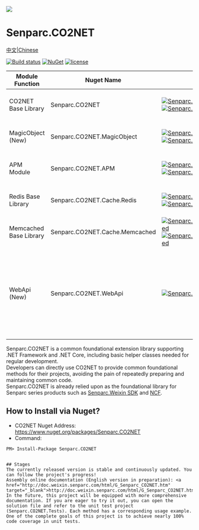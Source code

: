 <img src="https://sdk.weixin.senparc.com/images/senparc-logo-500.jpg" /> 

# Senparc.CO2NET

[中文|Chinese](README.zh.md)

<!-- [![Build status](https://mysenparc.visualstudio.com/Senparc%20SDK/_apis/build/status/CO2NET/Senparc.CO2NET%20-ASP.NET%20Core-CI-clone)](https://mysenparc.visualstudio.com/Senparc%20SDK/_build/latest?definitionId=11) -->
[![Build status](https://ci.appveyor.com/api/projects/status/uqhyn9i2x5r300dq/branch/master?svg=true)](https://ci.appveyor.com/project/JeffreySu/senparc-co2net/branch/master)
[![NuGet](https://img.shields.io/nuget/dt/Senparc.CO2NET.svg)](https://www.nuget.org/packages/Senparc.CO2NET)
[![license](https://img.shields.io/github/license/JeffreySu/WeiXinMPSDK.svg)](http://www.apache.org/licenses/LICENSE-2.0)

| Module Function | Nuget Name                     | Nuget                                                                                   | Supported .NET Versions                          |  
|-----------------|--------------------------------|-----------------------------------------------------------------------------------------|--------------------------------------------------|  
| CO2NET Base Library | Senparc.CO2NET                | [![Senparc.CO2NET][1.1]][1.2]  [![Senparc.CO2NET][nuget-img-base]][nuget-url-base]     | ![.NET 3.5][net35N]  ![.NET 4.0][net40N]  ![.NET 4.6.2][net462Y]  ![.NET Core 2.0][core20Y] |  
| MagicObject (New) | Senparc.CO2NET.MagicObject     | [![Senparc.CO2NET.MagicObject][6.1]][6.2]  [![Senparc.CO2NET.MagicObject][nuget-img-base-magic-object]][nuget-url-base-magic-object] | ![.NET 3.5][net35Y]  ![.NET 4.0][net40Y]  ![.NET 4.6.2][net462Y]  ![.NET Core 2.0][core20Y] |  
| APM Module | Senparc.CO2NET.APM             | [![Senparc.CO2NET.APM][2.1]][2.2]  [![Senparc.CO2NET.APM][nuget-img-base-apm]][nuget-url-base-apm] | ![.NET 3.5][net35Y]  ![.NET 4.0][net40Y]  ![.NET 4.6.2][net462Y]  ![.NET Core 2.0][core20Y] |  
| Redis Base Library | Senparc.CO2NET.Cache.Redis    | [![Senparc.CO2NET.Cache.Redis][3.1]][3.2]  [![Senparc.CO2NET.Cache.Redis][nuget-img-base-redis]][nuget-url-base-redis] | ![.NET 3.5][net35N]  ![.NET 4.0][net40N]  ![.NET 4.6.2][net462Y]  ![.NET Core 2.0][core20Y] |  
| Memcached Base Library | Senparc.CO2NET.Cache.Memcached | [![Senparc.CO2NET.Cache.Memcached][4.1]][4.2]  [![Senparc.CO2NET.Cache.Memcached][nuget-img-base-memcached]][nuget-url-base-memcached] | ![.NET 3.5][net35N]  ![.NET 4.0][net40N]  ![.NET 4.6.2][net462Y]  ![.NET Core 2.0][core20Y] |  
| WebApi (New) | Senparc.CO2NET.WebApi           | [![Senparc.CO2NET.WebApi][5.1]][5.2]  | Supports .NET Standard 2.0+ and .NET Core 2.1/3.1, .NET 5.0/6.0/7.0/8.0+  > [!NOTE]> CO2NET will gradually stop supporting .NET Framework 4.0 and earlier versions.  

[1.1]: https://img.shields.io/nuget/v/Senparc.CO2NET.svg?style=flat
[1.2]: https://www.nuget.org/packages/Senparc.CO2NET
[2.1]: https://img.shields.io/nuget/v/Senparc.CO2NET.APM.svg?style=flat
[2.2]: https://www.nuget.org/packages/Senparc.CO2NET.APM
[3.1]: https://img.shields.io/nuget/v/Senparc.CO2NET.Cache.Redis.svg?style=flat
[3.2]: https://www.nuget.org/packages/Senparc.CO2NET.Cache.Redis
[4.1]: https://img.shields.io/nuget/v/Senparc.CO2NET.Cache.Memcached.svg?style=flat
[4.2]: https://www.nuget.org/packages/Senparc.CO2NET.Cache.Memcached
[5.1]: https://img.shields.io/nuget/v/Senparc.CO2NET.WebApi.svg?style=flat
[5.2]: https://www.nuget.org/packages/Senparc.CO2NET.WebApi
[6.1]: https://img.shields.io/nuget/v/Senparc.CO2NET.MagicObject.svg?style=flat
[6.2]: https://www.nuget.org/packages/Senparc.CO2NET.MagicObject
[7.1]: https://img.shields.io/nuget/v/Senparc.CO2NET.AspNet.svg?style=flat
[7.2]: https://www.nuget.org/packages/Senparc.AspNet.MagicObject

[net35Y]: https://img.shields.io/badge/3.5-Y-brightgreen.svg
[net35N]: https://img.shields.io/badge/3.5-N-lightgrey.svg
[net40Y]: https://img.shields.io/badge/4.0-Y-brightgreen.svg
[net40N]: https://img.shields.io/badge/4.0-N-lightgrey.svg
[net40N-]: https://img.shields.io/badge/4.0----lightgrey.svg
[net45Y]: https://img.shields.io/badge/4.5-Y-brightgreen.svg
[net45N]: https://img.shields.io/badge/4.5-N-lightgrey.svg
[net45N-]: https://img.shields.io/badge/4.5----lightgrey.svg
[net462Y]: https://img.shields.io/badge/4.6.2-Y-brightgreen.svg
[net462N]: https://img.shields.io/badge/4.6.2-N-lightgrey.svg
[coreY]: https://img.shields.io/badge/standard2.0-Y-brightgreen.svg
[coreN]: https://img.shields.io/badge/standard2.0-N-lightgrey.svg
[coreN-]: https://img.shields.io/badge/standard2.0----lightgrey.svg
[core20Y]: https://img.shields.io/badge/standard2.0+-Y-brightgreen.svg
[core20N]: https://img.shields.io/badge/standard2.0+-N-lightgrey.svg

[nuget-img-base]: https://img.shields.io/nuget/dt/Senparc.CO2NET.svg
[nuget-url-base]: https://www.nuget.org/packages/Senparc.CO2NET
[nuget-img-base-apm]: https://img.shields.io/nuget/dt/Senparc.CO2NET.APM.svg
[nuget-url-base-apm]: https://www.nuget.org/packages/Senparc.CO2NET.APM
[nuget-img-base-redis]: https://img.shields.io/nuget/dt/Senparc.CO2NET.Cache.Redis.svg
[nuget-url-base-redis]: https://www.nuget.org/packages/Senparc.CO2NET.Cache.Redis
[nuget-img-base-memcached]: https://img.shields.io/nuget/dt/Senparc.CO2NET.Cache.Memcached.svg
[nuget-url-base-memcached]: https://www.nuget.org/packages/Senparc.CO2NET.Cache.Memcached
[nuget-img-base-aspnet]: https://img.shields.io/nuget/dt/Senparc.CO2NET.AspNet.svg
[nuget-url-base-aspnet]: https://www.nuget.org/packages/Senparc.CO2NET.AspNet
[nuget-img-base-webapi]: https://img.shields.io/nuget/dt/Senparc.CO2NET.WebApi.svg
[nuget-url-base-webapi]: https://www.nuget.org/packages/Senparc.CO2NET.WebApi
[nuget-img-base-magic-object]: https://img.shields.io/nuget/dt/Senparc.CO2NET.MagicObject.svg
[nuget-url-base-magic-object]: https://www.nuget.org/packages/Senparc.CO2NET.MagicObject

Senparc.CO2NET is a common foundational extension library supporting .NET Framework and .NET Core, including basic helper classes needed for regular development.  
Developers can directly use CO2NET to provide common foundational methods for their projects, avoiding the pain of repeatedly preparing and maintaining common code.  
Senparc.CO2NET is already relied upon as the foundational library for Senparc series products such as [Senparc.Weixin SDK](https://github.com/JeffreySu/WeiXinMPSDK) and [NCF](https://github.com/NeuCharFramework/NCF).  
  
## How to Install via Nuget?  
* CO2NET Nuget Address: https://www.nuget.org/packages/Senparc.CO2NET  
* Command:  
```shell  
PM> Install-Package Senparc.CO2NET  


## Stages  
The currently released version is stable and continuously updated. You can follow the project's progress!  
Assembly online documentation (English version in preparation): <a href="http://doc.weixin.senparc.com/html/G_Senparc_CO2NET.htm" target="_blank">http://doc.weixin.senparc.com/html/G_Senparc_CO2NET.htm</a>  
In the future, this project will be equipped with more comprehensive documentation. If you are eager to try it out, you can open the solution file and refer to the unit test project (Senparc.CO2NET.Tests). Each method has a corresponding usage example. One of the complete goals of this project is to achieve nearly 100% code coverage in unit tests.  
